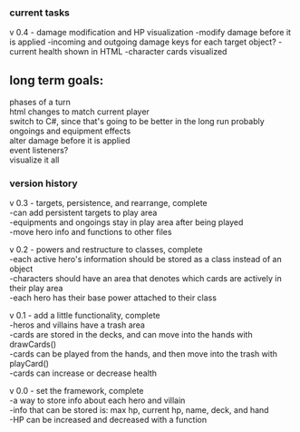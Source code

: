### current tasks
v 0.4 - damage modification and HP visualization
-modify damage before it is applied
  -incoming and outgoing damage keys for each target object?
-current health shown in HTML
-character cards visualized

## long term goals:<br>
phases of a turn<br>
html changes to match current player<br>
switch to C#, since that's going to be better in the long run probably<br>
ongoings and equipment effects<br>
alter damage before it is applied<br>
event listeners?<br>
visualize it all<br>


### version history

v 0.3 - targets, persistence, and rearrange, complete<br>
-can add persistent targets to play area<br>
-equipments and ongoings stay in play area after being played<br>
-move hero info and functions to other files<br>

v 0.2 - powers and restructure to classes, complete<br>
-each active hero's information should be stored as a class instead of an object<br>
-characters should have an area that denotes which cards are actively in their play area<br>
-each hero has their base power attached to their class<br>

v 0.1 - add a little functionality, complete<br>
-heros and villains have a trash area<br>
-cards are stored in the decks, and can move into the hands with drawCards()<br>
-cards can be played from the hands, and then move into the trash with playCard()<br>
-cards can increase or decrease health<br>

v 0.0 - set the framework, complete<br>
-a way to store info about each hero and villain<br>
-info that can be stored is: max hp, current hp, name, deck, and hand<br>
-HP can be increased and decreased with a function<br>


